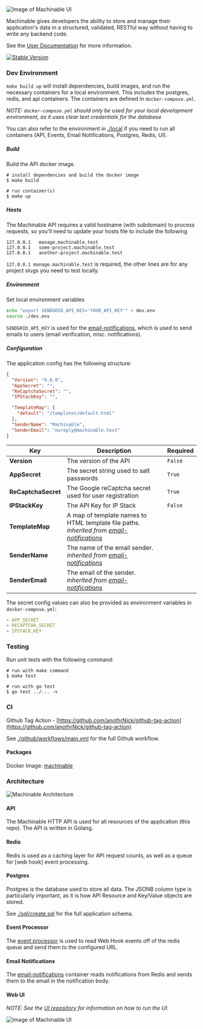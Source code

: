 ![Image of Machinable UI](images/logo.png)

Machinable gives developers the ability to store and manage their application's data in a structured, validated, RESTful way without having to write any backend code.

See the [User Documentation](https://www.machinable.io/documentation/) for more information.

[![Stable Version](https://img.shields.io/github/v/tag/machinable/machinable)](https://img.shields.io/github/v/tag/machinable/machinable)

### Dev Environment

`make build up` will install dependencies, build images, and run the necessary containers for a local environment. This includes the postgres, redis, and api containers. The containers are defined in `docker-compose.yml`.

_NOTE: `docker-compose.yml` should only be used for your local development environment, as it uses clear text credentials for the database_

You can also refer to the environment in [./local](./local) if you need to run all containers (API, Events, Email Notifications, Postgres, Redis, UI).

##### Build

Build the API docker image.

```
# install dependencies and build the docker image
$ make build

# run container(s)
$ make up
```

##### Hosts

The Machinable API requires a valid hostname (with subdomain) to process requests, so you'll need to update your hosts file to include the following

```
127.0.0.1   manage.machinable.test
127.0.0.1   some-project.machinable.test
127.0.0.1   another-project.machinable.test
```

`127.0.0.1 manage.machinable.test` is required, the other lines are for any project slugs you need to test locally.

##### Environment

Set local environment variables

```sh
echo "export SENDGRID_API_KEY='YOUR_API_KEY'" > dev.env
source ./dev.env
```

`SENDGRID_API_KEY` is used for the [email-notifications](https://github.com/anothrNick/email-notifications), which is used to send emails to users (email verification, misc. notifications).

##### Configuration

The application config has the following structure:

```json
{
  "Version": "0.0.0",
  "AppSecret": "",
  "ReCaptchaSecret": "",
  "IPStackKey": "",

  "TemplateMap": {
    "default": "/templates/default.html"
  },
  "SenderName": "Machinable",
  "SenderEmail": "noreply@machinable.test"
}
```

| Key                 | Description                                                                                                                                    | Required |
| ------------------- | ---------------------------------------------------------------------------------------------------------------------------------------------- | -------- |
| **Version**         | The version of the API                                                                                                                         | `False`  |
| **AppSecret**       | The secret string used to salt passwords                                                                                                       | `True`   |
| **ReCaptchaSecret** | The Google reCaptcha secret used for user registration                                                                                         | `True`   |
| **IPStackKey**      | The API Key for IP Stack                                                                                                                       | `False`  |
| **TemplateMap**     | A map of template names to HTML template file paths. _inherited from [email-notifications](https://github.com/anothrNick/email-notifications)_ |
| **SenderName**      | The name of the email sender. _inherited from [email-notifications](https://github.com/anothrNick/email-notifications)_                        |
| **SenderEmail**     | The email of the sender. _inherited from [email-notifications](https://github.com/anothrNick/email-notifications)_                             |

The secret config values can also be provided as environment variables in `docker-compose.yml`:

```yml
- APP_SECRET
- RECAPTCHA_SECRET
- IPSTACK_KEY
```

### Testing

Run unit tests with the following command:

```
# run with make command
$ make test

# run with go test
$ go test ../... -v
```

### CI

Github Tag Action - [https://github.com/anothrNick/github-tag-action](https://github.com/anothrNick/github-tag-action)

See [./github/workflows/main.yml](./github/workflow/main.yml) for the full Github workflow.

#### Packages

Docker Image: [machinable](https://github.com/machinable/machinable/packages/54301)

### Architecture

![Machinable Architecture](images/machinable.png)

#### API

The Machinable HTTP API is used for all resources of the application (this repo). The API is written in Golang.

#### Redis

Redis is used as a caching layer for API request counts, as well as a queue for [web hook] event processing.

#### Postgres

Postgres is the database used to store all data. The JSONB column type is particularly important, as it is how API Resource and Key/Value objects are stored.

See [./sql/create.sql](./sql/create.sql) for the full application schema.

#### Event Processor

The [event processor](https://github.com/machinable/event-processor) is used to read Web Hook events off of the redis queue and send them to the configured URL.

#### Email Notifications

The [email-notifications](https://github.com/anothrNick/email-notifications) container reads notifications from Redis and sends them to the email in the notification body.

#### Web UI

_NOTE: See the [UI repository](https://github.com/machinable/machinable-ui) for information on how to run the UI._

![Image of Machinable UI](images/ui_1.png)
